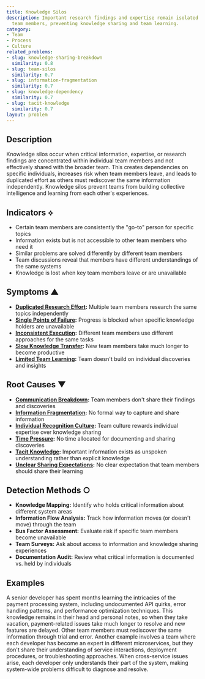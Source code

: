 ```yaml
---
title: Knowledge Silos
description: Important research findings and expertise remain isolated to individual
  team members, preventing knowledge sharing and team learning.
category:
- Team
- Process
- Culture
related_problems:
- slug: knowledge-sharing-breakdown
  similarity: 0.8
- slug: team-silos
  similarity: 0.7
- slug: information-fragmentation
  similarity: 0.7
- slug: knowledge-dependency
  similarity: 0.7
- slug: tacit-knowledge
  similarity: 0.7
layout: problem
---
```


## Description

Knowledge silos occur when critical information, expertise, or research findings are concentrated within individual team members and not effectively shared with the broader team. This creates dependencies on specific individuals, increases risk when team members leave, and leads to duplicated effort as others must rediscover the same information independently. Knowledge silos prevent teams from building collective intelligence and learning from each other's experiences.

## Indicators ⟡

- Certain team members are consistently the "go-to" person for specific topics
- Information exists but is not accessible to other team members who need it
- Similar problems are solved differently by different team members
- Team discussions reveal that members have different understandings of the same systems
- Knowledge is lost when key team members leave or are unavailable

## Symptoms ▲

- **[Duplicated Research Effort](duplicated-research-effort.md):** Multiple team members research the same topics independently
- **[Single Points of Failure](single-points-of-failure.md):** Progress is blocked when specific knowledge holders are unavailable
- **[Inconsistent Execution](inconsistent-execution.md):** Different team members use different approaches for the same tasks
- **[Slow Knowledge Transfer](slow-knowledge-transfer.md):** New team members take much longer to become productive
- **[Limited Team Learning](limited-team-learning.md):** Team doesn't build on individual discoveries and insights

## Root Causes ▼

- **[Communication Breakdown](communication-breakdown.md):** Team members don't share their findings and discoveries
- **[Information Fragmentation](information-fragmentation.md):** No formal way to capture and share information
- **[Individual Recognition Culture](individual-recognition-culture.md):** Team culture rewards individual expertise over knowledge sharing
- **[Time Pressure](time-pressure.md):** No time allocated for documenting and sharing discoveries
- **[Tacit Knowledge](tacit-knowledge.md):** Important information exists as unspoken understanding rather than explicit knowledge
- **[Unclear Sharing Expectations](unclear-sharing-expectations.md):** No clear expectation that team members should share their learning

## Detection Methods ○

- **Knowledge Mapping:** Identify who holds critical information about different system areas
- **Information Flow Analysis:** Track how information moves (or doesn't move) through the team
- **Bus Factor Assessment:** Evaluate risk if specific team members become unavailable
- **Team Surveys:** Ask about access to information and knowledge sharing experiences
- **Documentation Audit:** Review what critical information is documented vs. held by individuals

## Examples

A senior developer has spent months learning the intricacies of the payment processing system, including undocumented API quirks, error handling patterns, and performance optimization techniques. This knowledge remains in their head and personal notes, so when they take vacation, payment-related issues take much longer to resolve and new features are delayed. Other team members must rediscover the same information through trial and error. Another example involves a team where each developer has become an expert in different microservices, but they don't share their understanding of service interactions, deployment procedures, or troubleshooting approaches. When cross-service issues arise, each developer only understands their part of the system, making system-wide problems difficult to diagnose and resolve.